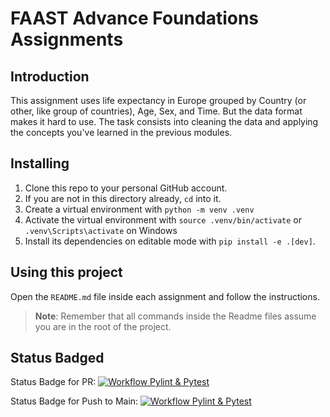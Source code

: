 # FAAST Advance Foundations Assignments

## Introduction

This assignment uses life expectancy in Europe grouped by Country (or other, like group of countries), Age, Sex, and Time. But the data format makes it hard to use. The task consists into cleaning the data and applying the concepts you've learned in the previous modules.

## Installing

1. Clone this repo to your personal GitHub account.
2. If you are not in this directory already, `cd` into it.
3. Create a virtual environment with `python -m venv .venv`
4. Activate the virtual environment with `source .venv/bin/activate` or `.venv\Scripts\activate` on Windows
5. Install its dependencies on editable mode with `pip install -e .[dev]`.

## Using this project

Open the `README.md` file inside each assignment and follow the instructions.

> **Note**: Remember that all commands inside the Readme files assume you are in the root of the project.

## Status Badged

Status Badge for PR:
[![Workflow Pylint & Pytest](https://github.com/GoncaloJardim/faast-assignment-1/actions/workflows/pylint_pytest.yml/badge.svg?branch=main&event=pull_request)](https://github.com/GoncaloJardim/faast-assignment-1/actions/workflows/pylint_pytest.yml)

Status Badge for Push to Main:
[![Workflow Pylint & Pytest](https://github.com/GoncaloJardim/faast-assignment-1/actions/workflows/pylint_pytest.yml/badge.svg?branch=main&event=push)](https://github.com/GoncaloJardim/faast-assignment-1/actions/workflows/pylint_pytest.yml)
